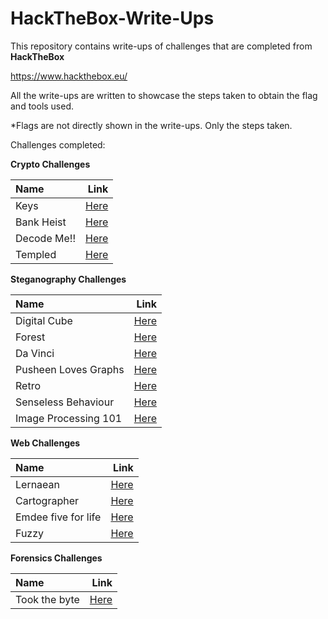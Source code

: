 # HackTheBox-Write-Ups
This repository contains write-ups of challenges that are completed from **HackTheBox**

https://www.hackthebox.eu/

All the write-ups are written to showcase the steps taken to obtain the flag and tools used. 

*Flags are not directly shown in the write-ups. Only the steps taken.

Challenges completed:

**Crypto Challenges**

| Name |  Link |
| :---         |          ---: |
| Keys    | [Here](https://github.com/codingninja008/HackTheBox-Write-Ups/blob/master/Challenges/Keys%20walkthrough.pdf)      |
| Bank Heist     | [Here](https://github.com/codingninja008/HackTheBox-Write-Ups/blob/master/Challenges/Bank%20Heist%20walkthrough.pdf)      |
| Decode Me!!     |[Here](https://github.com/codingninja008/HackTheBox-Write-Ups/blob/master/Challenges/Decode%20me%20walkthrough.pdf)     |
| Templed    |  [Here](https://github.com/codingninja008/HackTheBox-Write-Ups/blob/master/Challenges/Templed%20walkthrough.pdf)      |



**Steganography Challenges**

| Name |  Link |
| :---         |          ---: |
| Digital Cube     |  [Here](https://github.com/codingninja008/HackTheBox-Write-Ups/blob/master/Challenges/Digital%20Cube%20walkthrough.pdf)      |
| Forest     |  [Here](https://github.com/codingninja008/HackTheBox-Write-Ups/blob/master/Challenges/Forest%20walkthrough.pdf)      |
| Da Vinci     |  [Here](https://github.com/codingninja008/HackTheBox-Write-Ups/blob/master/Challenges/DaVinci%20Walkthrough.pdf)      |
| Pusheen Loves Graphs     |  [Here](https://github.com/codingninja008/HackTheBox-Write-Ups/blob/master/Challenges/Pusheen%20walkthrough.pdf)      |
| Retro     |  [Here](https://github.com/codingninja008/HackTheBox-Write-Ups/blob/master/Challenges/Retro%20walkthrough.pdf)      |
| Senseless Behaviour     |  [Here](https://github.com/codingninja008/HackTheBox-Write-Ups/blob/master/Challenges/senseless%20behaviour%20walkthrough.pdf)      |
| Image Processing 101     |  [Here](https://github.com/codingninja008/HackTheBox-Write-Ups/blob/master/Challenges/image%20processing%20101%20walkthrough.pdf)      |


**Web Challenges**

| Name |  Link |
| :---         |          ---: |
| Lernaean     |  [Here](https://github.com/codingninja008/HackTheBox-Write-Ups/blob/master/Challenges/Lernaean%20walkthrough.pdf)      |
| Cartographer     |  [Here](https://github.com/codingninja008/HackTheBox-Write-Ups/blob/master/Challenges/Cartographer%20walkthrough.pdf)      |
| Emdee five for life     |  [Here](https://github.com/codingninja008/HackTheBox-Write-Ups/blob/master/Challenges/emdee%20five%20for%20life%20walkthrough.pdf)      |
| Fuzzy    |  [Here](https://github.com/codingninja008/HackTheBox-Write-Ups/blob/master/Challenges/Took%20the%20byte%20walkthrough.pdf)      |


**Forensics Challenges**

| Name |  Link |
| :---         |          ---: |
| Took the byte    |  [Here](https://github.com/codingninja008/HackTheBox-Write-Ups/blob/master/Challenges/Took%20the%20byte%20walkthrough.pdf)      |
